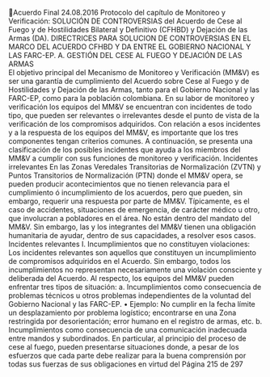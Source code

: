 Acuerdo Final 
24.08.2016 
Protocolo del capítulo de Monitoreo y Verificación: SOLUCIÓN DE CONTROVERSIAS del Acuerdo de 
Cese al Fuego y de Hostilidades Bilateral y Definitivo (CFHBD) y Dejación de las Armas (DA). 
DIRECTRICES PARA SOLUCION DE CONTROVERSIAS EN EL MARCO DEL ACUERDO CFHBD Y DA ENTRE EL 
GOBIERNO NACIONAL Y LAS FARC-EP. 
A.  GESTIÓN DEL CESE AL FUEGO Y DEJACIÓN DE LAS ARMAS  
El  objetivo  principal  del  Mecanismo  de  Monitoreo  y  Verificación  (MM&V)  es  ser  una  garantía  de 
cumplimiento del Acuerdo sobre Cese al Fuego y de Hostilidades y Dejación de las Armas, tanto para el 
Gobierno Nacional y las FARC-EP, como para la población colombiana. 
En su labor de monitoreo y verificación los equipos del MM&V se encuentran con incidentes de todo tipo, 
que pueden ser relevantes o irrelevantes desde el punto de vista de la verificación de los compromisos 
adquiridos. Con relación a esos incidentes y a la respuesta de los equipos del MM&V, es importante que 
los  tres  componentes  tengan  criterios  comunes.  A  continuación,  se  presenta  una  clasificación    de  los 
posibles incidentes que ayuda a los miembros del MM&V a cumplir con sus funciones de monitoreo y 
verificación. 
Incidentes irrelevantes 
En las Zonas Veredales Transitorias de Normalización (ZVTN) y Puntos Transitorios de Normalización (PTN) 
donde  el  MM&V  opera,  se  pueden  producir  acontecimientos  que  no  tienen  relevancia  para  el 
cumplimiento ó incumplimiento de los acuerdos, pero que pueden, sin embargo, requerir una respuesta 
por parte de MM&V. 
Típicamente,  es  el  caso  de  accidentes,  situaciones  de  emergencia,  de  carácter  médico  u  otro,  que 
involucran a pobladores en el área.  No están dentro del mandato del MM&V.  Sin embargo, las y los 
integrantes  del  MM&V  tienen  una  obligación  humanitaria  de  ayudar,  dentro  de  sus  capacidades,  a 
resolver esos casos. 
Incidentes relevantes 
I.   Incumplimientos que no constituyen violaciones: 
Los incidentes relevantes son aquellos que constituyen un incumplimiento de compromisos adquiridos 
en el Acuerdo. Sin embargo, todos los incumplimientos no representan necesariamente una violación 
consciente y deliberada del Acuerdo. 
Al respecto, los equipos del MM&V pueden enfrentar tres tipos de situación: 
a. Incumplimientos  como  consecuencia  de  problemas  técnicos  u  otros  problemas 
independientes de la voluntad del Gobierno Nacional y las FARC-EP. 
• Ejemplo:  No  cumplir  en  la  fecha  límite  un  desplazamiento  por  problema  logístico; 
encontrarse en una Zona restringida por desorientación; error humano en el registro 
de armas, etc. 
b. Incumplimientos como consecuencia de una comunicación inadecuada entre mandos 
y  subordinados.  En  particular,  al  principio  del  proceso  de  cese  al  fuego,  pueden 
presentarse situaciones donde, a pesar de los esfuerzos que cada parte debe realizar 
para  la  buena  comprensión  por  todas  sus  fuerzas  de  sus  obligaciones  en  virtud  del 
Página 215 de 297 
 

